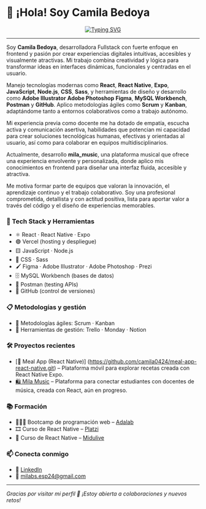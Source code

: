 # 👋 ¡Hola! Soy Camila Bedoya

<p align="center">
  <a href="https://git.io/typing-svg">
    <img 
      src="https://readme-typing-svg.demolab.com?font=Fira+Code&pause=1000&width=435&lines=💡+Full+Stack+Developer+Junior+👩🏻‍💻" 
      alt="Typing SVG" 
    />
  </a>
</p>


---
Soy **Camila Bedoya**, desarrolladora Fullstack con fuerte enfoque en frontend y pasión por crear experiencias digitales intuitivas, accesibles y visualmente atractivas. Mi trabajo combina creatividad y lógica para transformar ideas en interfaces dinámicas, funcionales y centradas en el usuario.

Manejo tecnologías modernas como **React**, **React Native**, **Expo**, **JavaScript**, **Node.js**, **CSS**, **Sass**, y herramientas de diseño y desarrollo como **Adobe Illustrator** **Adobe Photoshop** **Figma**, **MySQL Workbench**, **Postman** y **GitHub**. Aplico metodologías ágiles como **Scrum** y **Kanban**, adaptándome tanto a entornos colaborativos como a trabajo autónomo.

Mi experiencia previa como docente me ha dotado de empatía, escucha activa y comunicación asertiva, habilidades que potencian mi capacidad para crear soluciones tecnológicas humanas, efectivas y orientadas al usuario, así como para colaborar en equipos multidisciplinarios.

Actualmente, desarrollo **mila_music**, una plataforma musical que ofrece una experiencia envolvente y personalizada, donde aplico mis conocimientos en frontend para diseñar una interfaz fluida, accesible y atractiva.

Me motiva formar parte de equipos que valoran la innovación, el aprendizaje continuo y el trabajo colaborativo. Soy una profesional comprometida, detallista y con actitud positiva, lista para aportar valor a través del código y el diseño de experiencias memorables.



### 🚀 Tech Stack y Herramientas

- ⚛️ React · React Native · Expo  
- 🟣 Vercel (hosting y despliegue)  
- 🟨 JavaScript · Node.js  
- 🎨 CSS · Sass  
- 🖌️ Figma · Adobe Illustrator · Adobe Photoshop · Prezi  
- 🗄️ MySQL Workbench (bases de datos)  
- 🧪 Postman (testing APIs)  
- 🔧 GitHub (control de versiones)  

### 📋 Metodologías y gestión

- 🚀 Metodologías ágiles: Scrum · Kanban  
- 📅 Herramientas de gestión: Trello · Monday · Notion


### 🛠️ Proyectos recientes

- [🥗 Meal App (React Native)] (https://github.com/camila0424/meal-app-react-native.git) – Plataforma móvil para explorar recetas creada con React Native Expo.
- [🛍️ Mila Music]((https://mila-music-e70tjiwnj-camila-s-projects-f41f8c26.vercel.app)) – Plataforma para conectar estudiantes con docentes de música, creada con React, aún en progreso.


### 📚 Formación
- 👩🏻‍💻 Bootcamp de programación web – [Adalab](https://adalab.es/bootcamp-programacion/)
- 🎞️ Curso de React Native – [Platzi](https://platzi.com)
- 🧠 Curso de React Native – [Midulive](https://www.youtube.com/watch?v=U23lNFm_J70&t=5608s)


### 📫 Conecta conmigo

- 🔗 [LinkedIn](https://www.linkedin.com/in/camila-bedoya/)
- 📧 milabs.esp24@gmail.com

---


*Gracias por visitar mi perfil 💜 ¡Estoy abierta a colaboraciones y nuevos retos!*
